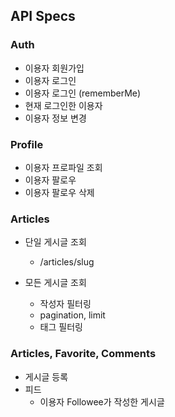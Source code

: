 ## API Specs

### Auth

- 이용자 회원가입
- 이용자 로그인
- 이용자 로그인 (rememberMe)
- 현재 로그인한 이용자
- 이용자 정보 변경

### Profile

- 이용자 프로파일 조회
- 이용자 팔로우
- 이용자 팔로우 삭제

### Articles

- 단일 게시글 조회
  - /articles/slug

- 모든 게시글 조회
  - 작성자 필터링
  - pagination, limit
  - 태그 필터링

### Articles, Favorite, Comments

- 게시글 등록
- 피드
  - 이용자 Followee가 작성한 게시글